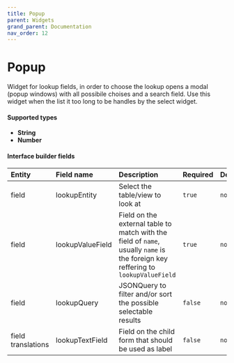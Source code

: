 ```yaml
---
title: Popup
parent: Widgets
grand_parent: Documentation
nav_order: 12
---
```


# Popup

Widget for lookup fields, in order to choose the lookup opens a modal (popup windows) with all possibile choises and a search field.
Use this widget when the list it too long to be handles by the select widget.


#### Supported types
- **String**
- **Number**

#### Interface builder fields

| Entity          | Field name        | Description       | Required       | Default       |
|:----------------|:------------------|:------------------|:------------------|:------------------|
| field           | lookupEntity      | Select the table/view to look at           | `true`           | `none`           |
| field           | lookupValueField  | Field on the external table to match with the field of `name`, usually `name` is the foreign key reffering to `lookupValueField`       | `true`           | `none`           |
| field           | lookupQuery  | JSONQuery to filter and/or sort the possible selectable results       | `false`           | `none`           |
| field translations | lookupTextField  | Field on the child form that should be used as label        | `false`           | `none`           |
